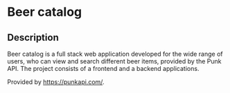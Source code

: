 # Beer catalog

## Description

Beer catalog is a full stack web application developed for the wide range of users, who can view and search different beer items, provided by the Punk API. The project consists of a frontend and a backend applications.

Provided by https://punkapi.com/.
